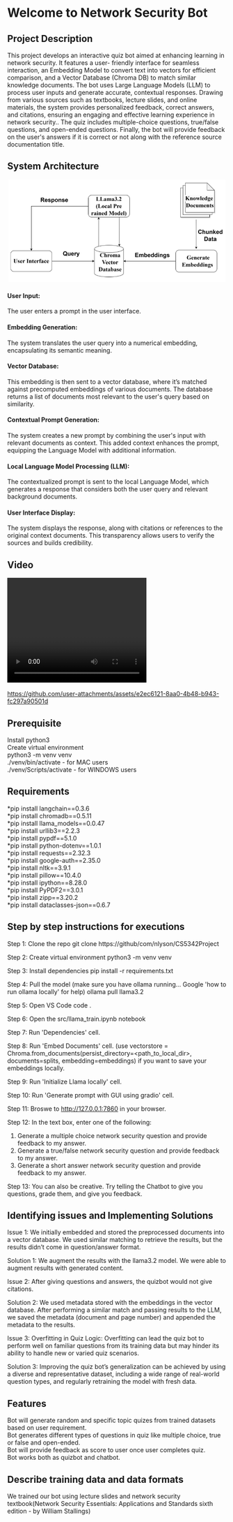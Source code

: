 <h1>Welcome to Network Security Bot</h1>
<h2> Project Description </h2>
<p>This project develops an interactive quiz bot aimed at enhancing learning in network security. It features a user- friendly interface for seamless interaction, an Embedding Model to convert text into vectors for efficient comparison, and a Vector Database (Chroma DB) to match similar knowledge documents. The bot uses Large Language Models (LLM) to process user inputs and generate accurate, contextual responses. Drawing from various sources such as textbooks, lecture slides, and online materials, the system provides personalized feedback, correct answers, and citations, ensuring an engaging and effective learning experience in network security.. The quiz includes multiple-choice questions, true/false questions, and open-ended questions. Finally, the bot will provide feedback on the user's answers if it is correct or not along with the reference source documentation title.</p>
<h2> System Architecture </h2>
<p align="center">
  <img src="Flow_diagram.png" width="500" title="sys arch">
</p>
<p>
  <h4>User Input:</h4>
  The user enters a prompt in the user interface.
  <h4>Embedding Generation:</h4>
  The system translates the user query into a numerical embedding, encapsulating its semantic meaning.
  <h4>Vector Database:</h4>
  This embedding is then sent to a vector database, where it’s matched against precomputed embeddings of various documents. The database returns a list of 
   documents most relevant to the user's query based on similarity.</br>
  <h4>Contextual Prompt Generation:</h4>
  The system creates a new prompt by combining the user's input with relevant documents as context. This added context enhances the prompt, equipping the Language Model with additional information.
  <h4>Local Language Model Processing (LLM):</h4>
  The contextualized prompt is sent to the local Language Model, which generates a response that considers both the user query and relevant background documents.
  <h4>User Interface Display:</h4>
  The system displays the response, along with citations or references to the original context documents. This transparency allows users to verify the sources and builds credibility.
</p>
<h2> Video </h2> 
<video width="320" height="240" controls>
  <source src="movie.mp4" type="QuizBot_Video.mp4">
  Your browser does not support the video tag.
</video>

https://github.com/user-attachments/assets/e2ec6121-8aa0-4b48-b943-fc297a90501d

<h2> Prerequisite </h2>
Install python3</br>
Create virtual environment</br>
python3 -m venv venv</br>
./venv/bin/activate - for MAC users</br>
./venv/Scripts/activate - for WINDOWS users</br>
<h2> Requirements </h2>
*pip install langchain==0.3.6</br>
*pip install chromadb==0.5.11</br>
*pip install llama_models==0.0.47</br>
*pip install urllib3==2.2.3 </br>
*pip install pypdf==5.1.0 </br>
*pip install python-dotenv==1.0.1 </br>
*pip install requests==2.32.3 </br>
*pip install google-auth==2.35.0</br>
*pip install nltk==3.9.1</br>
*pip install pillow==10.4.0 </br>
*pip install ipython==8.28.0 </br>
*pip install PyPDF2==3.0.1</br>
*pip install zipp==3.20.2</br>
*pip install dataclasses-json==0.6.7 </br>
   
<h2> Step by step instructions for executions </h2>

Step 1: Clone the repo 
git clone https://github/com/nlyson/CS5342Project

Step 2: Create virtual environment
python3 -m venv venv

Step 3: Install dependencies
pip install -r requirements.txt

Step 4: Pull the model (make sure you have ollama running... Google 'how to run ollama locally' for help)
ollama pull llama3.2

Step 5: Open VS Code
code .

Step 6: Open the src/llama_train.ipynb notebook

Step 7: Run 'Dependencies' cell.

Step 8: Run 'Embed Documents' cell.  (use vectorstore = Chroma.from_documents(persist_directory=<path_to_local_dir>, documents=splits, embedding=embeddings) if you want to save your embeddings locally.

Step 9: Run 'Initialize Llama locally' cell.

Step 10: Run 'Generate prompt with GUI using gradio' cell.

Step 11: Broswe to http://127.0.0.1:7860 in your browser.

Step 12: In the text box, enter one of the following:
1) Generate a multiple choice network security question and provide feedback to my answer.
2) Generate a true/false network security question and provide feedback to my answer.
3) Generate a short answer network security question and provide feedback to my answer.

Step 13: You can also be creative. Try telling the Chatbot to give you questions, grade them, and give you feedback.

<h2>Identifying issues and Implementing Solutions</h2>
<p>
  Issue 1: We initially embedded and stored the preprocessed documents into a vector database. We used similar matching to retrieve the results, but the results didn’t come in question/answer format.
</p>
<p>
  Solution 1: We augment the results with the llama3.2 model. We were able to augment results with generated content.
</p>
<p>
  Issue 2: After giving questions and answers, the quizbot would not give citations.
</p>
<p>
  Solution 2: We used metadata stored with the embeddings in the vector database. After performing a similar match and passing results to the LLM, we saved the metadata (document and page number) and appended the metadata to the results. 
</p>
<p>
  Issue 3: Overfitting in Quiz Logic: Overfitting can lead the quiz bot to perform well on familiar questions from its training data but may hinder its ability to handle new or varied quiz scenarios.
</p>
<p>
  Solution 3: Improving the quiz bot’s generalization can be achieved by using a diverse and representative dataset, including a wide range of real-world question types, and regularly retraining the model with fresh data.
</p>

<h2>Features</h2>
<p>
  Bot will generate random and specific topic quizes from trained datasets based on user requirement.</br>
  Bot generates different types of questions in quiz like multiple choice, true or false and open-ended.</br>
  Bot will provide feedback as score to user once user completes quiz.</br>
  Bot works both as quizbot and chatbot.  
</p>
<h2> Describe training data and data formats </h2>
<p>We trained our bot using lecture slides and network security textbook(Network Security Essentials: Applications and Standards sixth edition - by William Stallings)</p>


